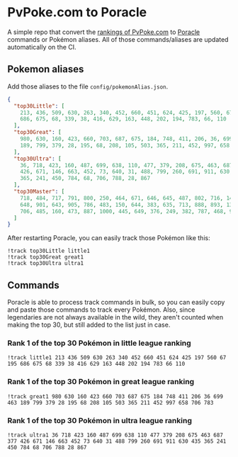 # PvPoke.com to Poracle
A simple repo that convert the [rankings of PvPoke.com](https://pvpoke.com/rankings/) to [Poracle](https://github.com/KartulUdus/PoracleJS) commands or Pokémon aliases. 
All of those commands/aliases are updated automatically on the CI.

## Pokemon aliases
Add those aliases to the file `config/pokemonAlias.json`. 

<!-- aliases-start -->
```json
{
  "top30Little": [
    213, 436, 509, 630, 263, 340, 452, 660, 451, 624, 425, 197, 560, 67, 195,
    686, 675, 68, 339, 38, 416, 629, 163, 448, 202, 194, 783, 66, 110
  ],
  "top30Great": [
    980, 630, 160, 423, 660, 703, 687, 675, 184, 748, 411, 206, 36, 699, 463,
    189, 799, 379, 28, 195, 68, 208, 105, 503, 365, 211, 452, 997, 658, 706, 783
  ],
  "top30Ultra": [
    36, 718, 423, 160, 487, 699, 638, 110, 477, 379, 208, 675, 463, 687, 377,
    426, 671, 146, 663, 452, 73, 640, 31, 488, 799, 260, 691, 911, 630, 435,
    365, 241, 450, 784, 68, 706, 788, 28, 867
  ],
  "top30Master": [
    718, 484, 717, 791, 800, 250, 464, 671, 646, 645, 487, 802, 716, 146, 149,
    648, 901, 643, 905, 786, 483, 150, 644, 383, 635, 713, 888, 893, 130, 998,
    706, 485, 160, 473, 887, 1000, 445, 649, 376, 249, 382, 787, 468, 975
  ]
}
```
<!-- aliases-end -->

After restarting Poracle, you can easily track those Pokémon like this:
```shell
!track top30Little little1
!track top30Great great1
!track top30Ultra ultra1
```

## Commands
Poracle is able to process track commands in bulk, so you can easily copy and paste those commands to track every Pokémon. 
Also, since legendaries are not always available in the wild, they aren't counted when making the top 30, but still added to the list just in case.

### Rank 1 of the top 30 Pokémon in little league ranking
<!-- top30little-start -->
```
!track little1 213 436 509 630 263 340 452 660 451 624 425 197 560 67 195 686 675 68 339 38 416 629 163 448 202 194 783 66 110
```
<!-- top30little-end -->

### Rank 1 of the top 30 Pokémon in great league ranking
<!-- top30great-start -->
```
!track great1 980 630 160 423 660 703 687 675 184 748 411 206 36 699 463 189 799 379 28 195 68 208 105 503 365 211 452 997 658 706 783
```
<!-- top30great-end -->

### Rank 1 of the top 30 Pokémon in ultra league ranking
<!-- top30ultra-start -->
```
!track ultra1 36 718 423 160 487 699 638 110 477 379 208 675 463 687 377 426 671 146 663 452 73 640 31 488 799 260 691 911 630 435 365 241 450 784 68 706 788 28 867
```
<!-- top30ultra-end -->
